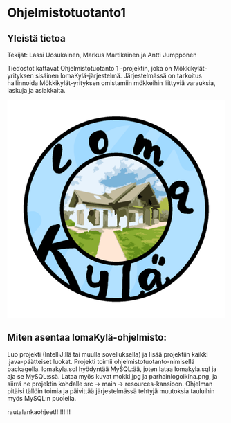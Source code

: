 # Ohjelmistotuotanto1
## Yleistä tietoa
Tekijät: Lassi Uosukainen, Markus Martikainen ja Antti Jumpponen

Tiedostot kattavat Ohjelmistotuotanto 1 -projektin, joka on Mökkikylät-yrityksen sisäinen lomaKylä-järjestelmä. Järjestelmässä on tarkoitus hallinnoida Mökkikylät-yrityksen omistamiin mökkeihin liittyviä varauksia, laskuja ja asiakkaita.

![lomaKylän logo](https://github.com/maraiko/Ohjelmistotuotanto1/blob/main/parhainlogoikina.png?raw=true)

## Miten asentaa lomaKylä-ohjelmisto:
Luo projekti (IntelliJ:llä tai muulla sovelluksella) ja lisää projektiin kaikki .java-päätteiset luokat. Projekti toimii ohjelmistotuotanto-nimisellä packagella. lomakyla.sql hyödyntää MySQL:ää, joten lataa lomakyla.sql ja aja se MySQL:ssä. Lataa myös kuvat mokki.jpg ja parhainlogoikina.png, ja siirrä ne projektin kohdalle src -> main -> resources-kansioon. Ohjelman pitäisi tällöin toimia ja päivittää järjestelmässä tehtyjä muutoksia tauluihin myös MySQL:n puolella.

rautalankaohjeet!!!!!!!!!
